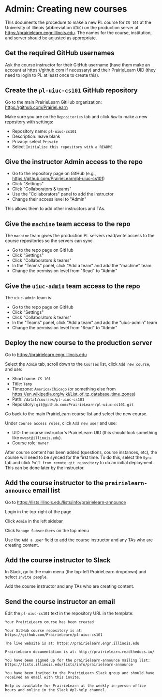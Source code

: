 
# Admin: Creating new courses

This documents the procedure to make a new PL course for `CS 101` at the University of Illinois (abbreviation `UIUC`) on the production server at https://prairielearn.engr.illinois.edu. The names for the course, institution, and server should be adjusted as appropriate.


## Get the required GitHub usernames

Ask the course instructor for their GitHub username (have them make an account at https://github.com if necessary) and their PrairieLearn UID (they need to login to PL at least once to create this).


## Create the `pl-uiuc-cs101` GitHub repository

Go to the main PrairieLearn GitHub organization: https://github.com/PrairieLearn

Make sure you are on the `Repositories` tab and click `New` to make a new repository with settings:

* Repository name: `pl-uiuc-cs101`
* Description: leave blank
* Privacy: select `Private`
* Select `Initialize this repository with a README`


## Give the instructor Admin access to the repo

* Go to the repository page on GitHub (e.g., https://github.com/PrairieLearn/pl-uiuc-cs101)
* Click "Settings"
* Click "Collaborators & teams"
* Use the "Collaborators" panel to add the instructor
* Change their access level to "Admin"

This allows them to add other instructors and TAs.


## Give the `machine` team access to the repo

The `machine` team gives the production PL servers read/write access to the course repositories so the servers can sync.

* Go to the repo page on GitHub
* Click "Settings"
* Click "Collaborators & teams"
* In the "Teams" panel, click "Add a team" and add the "machine" team
* Change the permission level from "Read" to "Admin"


## Give the `uiuc-admin` team access to the repo

The `uiuc-admin` team is 

* Go to the repo page on GitHub
* Click "Settings"
* Click "Collaborators & teams"
* In the "Teams" panel, click "Add a team" and add the "uiuc-admin" team
* Change the permission level from "Read" to "Admin"


## Deploy the new course to the production server

Go to https://prairielearn.engr.illinois.edu

Select the `Admin` tab, scroll down to the `Courses` list, click `Add new course`, and use:

* Short name: `CS 101`
* Title: `Temp`
* Timezone: `America/Chicago` (or something else from https://en.wikipedia.org/wiki/List_of_tz_database_time_zones)
* Path: `/data1/courses/pl-uiuc-cs101`
* Repository: `git@github.com:PrairieLearn/pl-uiuc-cs101.git`

Go back to the main PrairieLearn course list and select the new course.

Under `Course access roles`, click `Add new user` and use:

* UID: the course instructor's PrairieLearn UID (this should look something like `mwest@illinois.edu`).
* Course role: `Owner`

After course content has been added (questions, course instances, etc), the course will need to be synced for the first time. To do this, select the `Sync` tab and click `Pull from remote git repository` to do an initial deployment. This can be done later by the instructor.


## Add the course instructor to the `prairielearn-announce` email list

Go to https://lists.illinois.edu/lists/info/prairielearn-announce

Login in the top-right of the page

Click `Admin` in the left sidebar

Click `Manage Subscribers` on the top menu

Use the `Add a user` field to add the course instructor and any TAs who are creating content.


## Add the course instructor to Slack

In Slack, go to the main menu (the top-left PrairieLearn dropdown) and select `Invite people`.

Add the course instructor and any TAs who are creating content.


## Send the course instructor an email

Edit the `pl-uiuc-cs101` text in the repository URL in the template:

```text
Your PrairieLearn course has been created.

Your GitHub course repository is at: https://github.com/PrairieLearn/pl-uiuc-cs101

The live website is at: https://prairielearn.engr.illinois.edu

PrairieLearn documentation is at: http://prairielearn.readthedocs.io/

You have been signed up for the prairielearn-announce mailing list: https://lists.illinois.edu/lists/info/prairielearn-announce

You have been invited to the PrairieLearn Slack group and should have received an email with this invite.

Help is available for PrairieLearn at the weekly in-person office hours and online in the Slack #pl-help channel.
```
